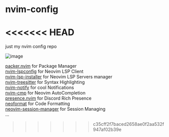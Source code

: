 # nvim-config
<<<<<<< HEAD
=======
just my nvim config repo

![image](https://user-images.githubusercontent.com/83109826/177243000-ba94a3c8-d75f-40d0-8d3f-027b33ce945b.png)

[packer.nvim](https://github.com/wbthomason/packer.nvim) for Package Manager\
[nvim-lspconfig](https://github.com/neovim/nvim-lspconfig) for Neovim LSP Client\
[nvim-lsp-installer](https://github.com/williamboman/nvim-lsp-installer) for Neovim LSP Servers manager\
[nvim-treesitter](https://github.com/nvim-treesitter/nvim-treesitter) for Syntax Highlighting\
[nvim-notify](https://github.com/rcarriga/nvim-notify) for cool Notifications\
[nvim-cmp](https://github.com/hrsh7th/nvim-cmp) for Neovim AutoCompletion\
[presence.nvim](https://github.com/andweeb/presence.nvim) for Discord Rich Presence\
[neoformat](https://github.com/sbdchd/neoformat) for Code Formatting\
[neovim-session-manager](https://github.com/Shatur/neovim-session-manager) for Session Managing\
...
>>>>>>> c35cff2f7baced2658ae0f2aa532f947af02b39e
